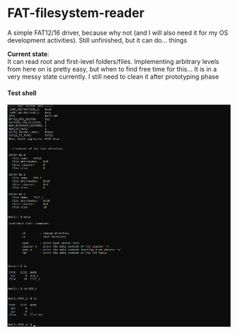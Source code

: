 # FAT-filesystem-reader
A simple FAT12/16 driver, because why not (and I will also need it for my OS development activities). Still unfinished, but it can do... things

**Current state**:  
It can read root and first-level folders/files. Implementing arbitrary levels from here on is pretty easy, but when to find free time for this... It is in a very messy state currently. I still need to clean it after prototyping phase

#### Test shell
![Test shell](/docu/test_shell.png?raw=true "Test shell")
